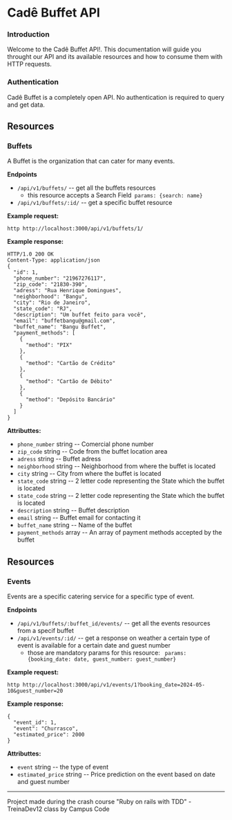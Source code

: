 # Cadê Buffet API 

### Introduction
Welcome to the Cadê Buffet API!. This documentation will guide you throught our API and its available resources and how to consume them with HTTP requests.

### Authentication
Cadê Buffet is a completely open API. No authentication is required to query and get data.

## Resources
### Buffets
A Buffet is the organization that can cater for many events.

**Endpoints**
<ul>
  <li>
    <code>/api/v1/buffets/</code> -- get all the buffets resources
    <ul>
      <li>this resource accepts a <bold>Search Field</bold><code> params: {search: name}</code></li>
    </ul>
  </li>
  <li><code>/api/v1/buffets/:id/</code> -- get a specific buffet resource</li>
</ul>

**Example request:**
```
http http://localhost:3000/api/v1/buffets/1/
```
**Example response:**
```
HTTP/1.0 200 OK
Content-Type: application/json
{
  "id": 1,
  "phone_number": "21967276117",
  "zip_code": "21830-390",
  "adress": "Rua Henrique Domingues",
  "neighborhood": "Bangu",
  "city": "Rio de Janeiro",
  "state_code": "RJ",
  "description": "Um buffet feito para você",
  "email": "buffetbangu@gmail.com",
  "buffet_name": "Bangu Buffet",
  "payment_methods": [
    {
      "method": "PIX"
    },
    {
      "method": "Cartão de Crédito"
    },
    {
      "method": "Cartão de Débito"
    },
    {
      "method": "Depósito Bancário"
    }
  ]
}
```
**Attributtes:**
<ul>
  <li><code>phone_number</code> string -- Comercial phone number</li>
  <li><code>zip_code</code> string -- Code from the buffet location area</li>
  <li><code>adress</code> string -- Buffet adress</li>
  <li><code>neighborhood</code> string -- Neighborhood from where the buffet is located</li>
  <li><code>city</code> string -- City from where the buffet is located</li>
  <li><code>state_code</code> string -- 2 letter code representing the State which the buffet is located</li>
  <li><code>state_code</code> string -- 2 letter code representing the State which the buffet is located</li>
  <li><code>description</code> string -- Buffet description</li>
  <li><code>email</code> string -- Buffet email for contacting it</li>
  <li><code>buffet_name</code> string -- Name of the buffet</li>
  <li><code>payment_methods</code> array -- An array of payment methods accepted by the buffet</li>
</ul>

## Resources
### Events
Events are a specific catering service for a specific type of event.

**Endpoints**
<ul>
  <li><code>/api/v1/buffets/:buffet_id/events/</code> -- get all the events resources from a specif buffet</li>
  <li>
    <code>/api/v1/events/:id/</code> -- get a response on weather a certain type of event is available for a certain date and guest number 
    <ul>
      <li>those are mandatory params for this resource: <code> params: {booking_date: date, guest_number: guest_number}</code></li>
    </ul>
  </li>
</ul>

**Example request:**
```
http http://localhost:3000/api/v1/events/1?booking_date=2024-05-10&guest_number=20
```
**Example response:**
```
{
  "event_id": 1,
  "event": "Churrasco",
  "estimated_price": 2000
}
```
**Attributtes:**
<ul>
  <li><code>event</code> string -- the type of event</li>
  <li><code>estimated_price</code> string -- Price prediction on the event based on date and guest number</li>
</ul>

<hr>
Project made during the crash course "Ruby on rails with TDD" - TreinaDev12 class by Campus Code
